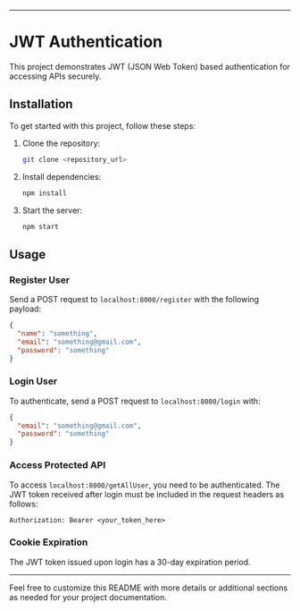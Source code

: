 
---

# JWT Authentication

This project demonstrates JWT (JSON Web Token) based authentication for accessing APIs securely.

## Installation

To get started with this project, follow these steps:

1. Clone the repository:
   ```bash
   git clone <repository_url>
   ```

2. Install dependencies:
   ```bash
   npm install
   ```

3. Start the server:
   ```bash
   npm start
   ```

## Usage

### Register User

Send a POST request to `localhost:8000/register` with the following payload:

```json
{
  "name": "something",
  "email": "something@gmail.com",
  "password": "something"
}
```

### Login User

To authenticate, send a POST request to `localhost:8000/login` with:

```json
{
  "email": "something@gmail.com",
  "password": "something"
}
```

### Access Protected API

To access `localhost:8000/getAllUser`, you need to be authenticated. The JWT token received after login must be included in the request headers as follows:

```http
Authorization: Bearer <your_token_here>
```

### Cookie Expiration

The JWT token issued upon login has a 30-day expiration period.

---

Feel free to customize this README with more details or additional sections as needed for your project documentation.